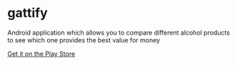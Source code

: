 # gattify
Android application which allows you to compare different alcohol products to see which one provides the best value for money

[Get it on the Play Store](https://play.google.com/store/apps/details?id=gattify.com.gattify&hl=en)
